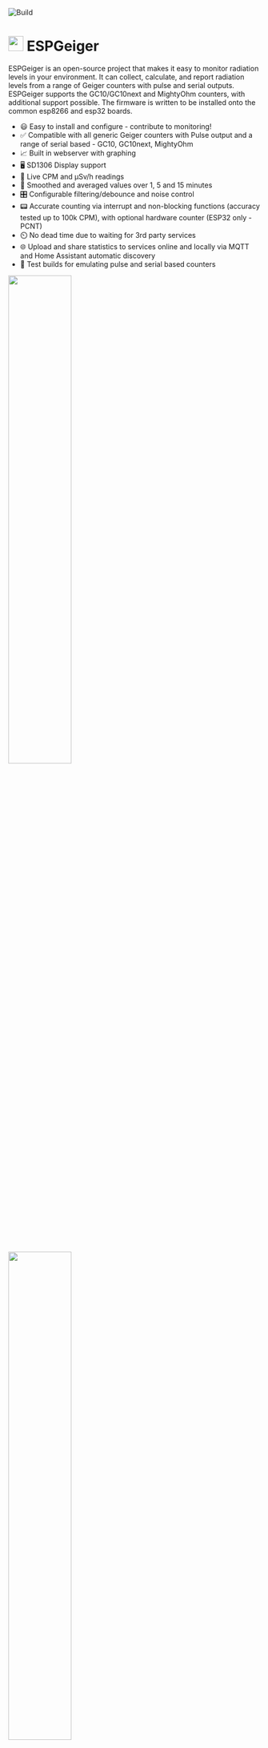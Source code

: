 ![Build](https://github.com/steadramon/ESPGeiger/workflows/Build/badge.svg?branch=main)
# <img src="https://raw.githubusercontent.com/steadramon/ESPGeiger/main/docs/img/ESPGeiger.svg" width="30px"/> ESPGeiger

ESPGeiger is an open-source project that makes it easy to monitor radiation levels in your environment. It can collect, calculate, and report radiation levels from a range of Geiger counters with pulse and serial outputs. ESPGeiger supports the GC10/GC10next and MightyOhm counters, with additional support possible. The firmware is written to be installed onto the common esp8266 and esp32 boards.

- 😃  Easy to install and configure - contribute to monitoring!
- ✅  Compatible with all generic Geiger counters with Pulse output and a range of serial based - GC10, GC10next, MightyOhm
- 📈  Built in webserver with graphing
- 🖥️   SD1306 Display support
- 🔴  Live CPM and μSv/h readings
- 🔢  Smoothed and averaged values over 1, 5 and 15 minutes
- 🎛️  Configurable filtering/debounce and noise control
- 📟  Accurate counting via interrupt and non-blocking functions (accuracy tested up to 100k CPM), with optional hardware counter (ESP32 only - PCNT)
- ⏲️  No dead time due to waiting for 3rd party services
- 🌐  Upload and share statistics to services online and locally via MQTT and Home Assistant automatic discovery
- 🚧  Test builds for emulating pulse and serial based counters

<img src="https://raw.githubusercontent.com/steadramon/ESPGeiger/main/docs/img/statuspage.png" width="50%"/>
<img src="https://raw.githubusercontent.com/steadramon/ESPGeiger/main/docs/img/settings.png" width="50%"/>

## Installation

### Web Installer

On your Chrome or Edge browser, visit our web installer here: https://install.espgeiger.com/

### Pre-built image

Select an image - the images are in the format `<esp_device>_<geiger_device>`

There are builds for both ESP32 and ESP8266 boards, both with builds for:

- Generic Pulse Counters (`pulse`)
- GC10 (`gc10`)
- GC10next (`gc10next`)
- MightyOhm (`mightyohm`)

For example, if you have an esp8266 and a generic pulse counter, use `esp8266_pulse-firmware.bin` - an ESP32 with a GC10 - `esp32_gc10-firmware.bin`

Use a tool such as esptool.py to flash the firmware to your ESP device.

### Building your own image

The project should build automatically with Platformio - it can be built with the Arduino IDE but will require you to satify the requirements by installing the libraries.

The `environments.ini` file defines some pre-built environments and examples of how the build can be configured. You can pick a combination of target board (esp32/esp8266) and geiger type (pulse/serial/GC10 etc)

1.  Open the PlatformIO IDE and open the ESPGeiger project.
2.  Edit the `platformio.ini` file to change `default_envs` to match the environment you want to build. 
3.  Click on the `Build` button in the PlatformIO IDE.
4.  The PlatformIO IDE will build the project.
5.  Once the project is built, you can upload it to your microcontroller.
6.  To upload the project to your microcontroller, click on the `Upload` button in the PlatformIO IDE.
7.  The PlatformIO IDE will upload the project to your microcontroller.

## Hardware

### Pulse counter

By default `GEIGER_RXPIN` is set to GPIO13. This is the pin you need to connect the Geiger pulse output to. Don't forget to connect ground as well!

<img src="https://raw.githubusercontent.com/steadramon/ESPGeiger/main/docs/img/cajoe-wemosd1.jpg" width="50%"/>

### Serial counter

By default `GEIGER_RXPIN` is set to GPIO13. This is the pin on the ESP you need to connect the Geiger counter serial TX pin to. Don't forget to have a common ground, as well!

The `GEIGER_TXPIN` is not currently in use for communication to the Geiger Counter.

### ESPGeiger-HW

Currently ESPGeiger-HW is in development testing, watch this space!

<img src="https://raw.githubusercontent.com/steadramon/ESPGeiger/main/docs/img/ESPG-HW.png" width="50%"/>

### Test/Emulation mode counter

**Note**: Publishing to public sites is disabled whilst ESPGeiger is in test mode.

By default `GEIGER_RXPIN` is set to GPIO13. By default `GEIGER_TXPIN` is set to GPIO12.

In either Test Pulse or Test Serial modes you can connect PIN 12 and 13 together with a jumper wire, to emulate a Geiger counter from ESPGeiger itself.

## Setup and Config

1.  Once installed, connect to the built-in Wifi on the ESP to set up your access point. The SSID will look like ESPGeiger-\<alpha-num\>
2.  When you connect a window show pop up asking for Wifi Configuration, if not browse to http://192.168.4.1/
3.  Select the SSID and insert the password for the network you'd like to connect to.
4.  Once connected to the network you can browse to the ESPGeiger IP address directly or enter `http://<name of the device>.local` into your browser, for example http://ESPGeiger-83e6a4.local

## Counters

### Annoucing ESPGeiger-HW

<img src="https://raw.githubusercontent.com/steadramon/ESPGeiger/main/docs/img/ESPGeiger-HW-STS-5.jpg" width="75%"/>
<img src="https://raw.githubusercontent.com/steadramon/ESPGeiger/main/docs/img/ESPGeiger-HW-J305.jpg" width="75%"/>

### Pulse Counters

The project is compatible with Generic Pulse-based geiger counters and the GC10next serial based counters.

- [DIY GeigerKit](https://sites.google.com/site/diygeigercounter/)
- [NetIO GC10](https://www.ebay.co.uk/usr/pelorymate)
- [RHElectronics](https://www.rhelectronics.store/diy-geiger-counter-kit)
- [GeigerHV](https://www.ebay.co.uk/usr/geigerhv)
- [GGreg20](https://www.tindie.com/stores/iotdev/)
- [MightyOhm Kit](https://www.tindie.com/stores/mightyohm/)
- [DiY-GDC](https://www.ebay.com/usr/impexeris)
- CAJOE (and other clones) RadiationD-v1.1

Simply connect the pulse output to GPIO13

<img src="https://raw.githubusercontent.com/steadramon/ESPGeiger/main/docs/img/D1mini-basicwiring.png" width="50%"/>
<img src="https://raw.githubusercontent.com/steadramon/ESPGeiger/main/docs/img/cajoe-wemosd1.jpg" width="50%"/>

### Serial Compatibility 

*Currently the serial integration is untested against some units until I can gain access to a device.*

Other Serial based should in theory be supportable with small changes to the codebase.

If you own or can offer a device below for testing and support, please get in touch!

- GC10 (original)
- MightyOhm
- GMC-320
- GGreg20

## Outputs
- MQTT
- Home Assistant (Autodiscovery)
- [ThingSpeak](https://thingspeak.com/channels/2087322)
- Radmon.org
- gmcmap.com

### MQTT Output

Automatically output every minute:

    ESPGeiger-129e0c/tele/lwt Online
    ESPGeiger-129e0c/tele/status {"uptime":"2T01:45:10","board":"ESP32","model":"GC10next","free_mem":191552,"ssid":"Wifi","ip":"192.168.1.123","rssi":-24}
    ESPGeiger-129e0c/stat/CPM 26.00
    ESPGeiger-129e0c/stat/uSv 0.10
    ESPGeiger-129e0c/stat/CPM5 25.00
    ESPGeiger-129e0c/stat/CPM15 25.00
    ...
    ESPGeiger-129e0c/tele/lwt Offline

### Home Assistant MQTT Autodiscovery

https://www.home-assistant.io/integrations/mqtt/#mqtt-discovery

<img src="https://raw.githubusercontent.com/steadramon/ESPGeiger/main/docs/img/ESPGeiger-Homeassistant.png" width="75%"/>

### Planned:
- ESPGeiger API
- Async Webserver/MQTT
- Configurable alarms

## Contributions

Contributions are welcomed, please feel free to raise a Pull Request for this. I am a new Arduino/C coder, so please feel free to suggest improvements to the code here to make it better for everyone!

## Thanks 🙏
Thanks for supporting libraries goes to:
- https://github.com/tzapu/WiFiManager
- https://github.com/khoih-prog/AsyncHTTPRequest_Generic
- https://github.com/gmag11/ESPNtpClient
- https://github.com/MattFryer/Smoothed
- https://github.com/knolleary/pubsubclient/
- https://github.com/bblanchon/ArduinoJson

And inspiration:
- https://github.com/1technophile/OpenMQTTGateway
- https://github.com/G4lile0/tinyGS/
- https://github.com/kapraran/FreqCountESP
